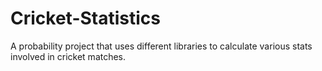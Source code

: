 # Cricket-Statistics
A probability project that uses different libraries to calculate various stats involved in cricket matches.
